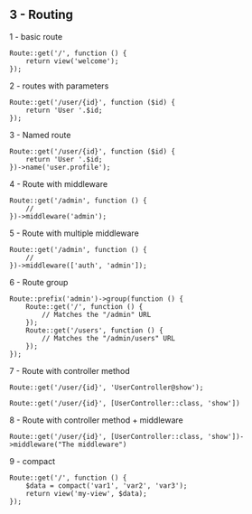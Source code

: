 ## 3 - Routing

1 - basic route

    Route::get('/', function () {
        return view('welcome');
    });

2 - routes with parameters

    Route::get('/user/{id}', function ($id) {
        return 'User '.$id;
    });

3 - Named route

    Route::get('/user/{id}', function ($id) {
        return 'User '.$id;
    })->name('user.profile');

4 - Route with middleware

    Route::get('/admin', function () {
        //
    })->middleware('admin');

5 - Route with multiple middleware

    Route::get('/admin', function () {
        //
    })->middleware(['auth', 'admin']);

6 - Route group

    Route::prefix('admin')->group(function () {
        Route::get('/', function () {
            // Matches the "/admin" URL
        });
        Route::get('/users', function () {
            // Matches the "/admin/users" URL
        });
    });

7 - Route with controller method

    Route::get('/user/{id}', 'UserController@show');

    Route::get('/user/{id}', [UserController::class, 'show'])

8 - Route with controller method + middleware

    Route::get('/user/{id}', [UserController::class, 'show'])->middleware("The middleware")

9 - compact

    Route::get('/', function () {
        $data = compact('var1', 'var2', 'var3');
        return view('my-view', $data);
    });
